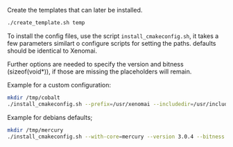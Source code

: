 
Create the templates that can later be installed.

```bash
./create_template.sh temp
```

To install the config files, use the script `install_cmakeconfig.sh`,
it takes a few parameters similart o configure scripts for setting the
paths. defaults should be identical to Xenomai.

Further options are needed to specify the version and bitness (sizeof(void\*)),
if those are missing the placeholders will remain.

Example for a custom configuration:

```bash
mkdir /tmp/cobalt
./install_cmakeconfig.sh --prefix=/usr/xenomai --includedir=/usr/include/xenomai --version 3.0.4 --bitness 8 -- /tmp/cobalt
```


Example for debians defaults;

```bash
mkdir /tmp/mercury
./install_cmakeconfig.sh --with-core=mercury --version 3.0.4 --bitness 8 -- /tmp/mercury
```
